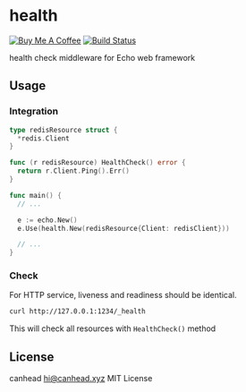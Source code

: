 # health

<a href="https://www.buymeacoffee.com/virtcanhead" target="_blank"><img src="https://www.buymeacoffee.com/assets/img/custom_images/orange_img.png" alt="Buy Me A Coffee" style="height: auto !important;width: auto !important;" ></a>
[![Build Status](https://travis-ci.org/virtcanhead/health.svg?branch=master)](https://travis-ci.org/virtcanhead/health)

health check middleware for Echo web framework

## Usage

### Integration

```go
type redisResource struct {
  *redis.Client
}

func (r redisResource) HealthCheck() error {
  return r.Client.Ping().Err()
}

func main() {
  // ...

  e := echo.New()
  e.Use(health.New(redisResource{Client: redisClient}))

  // ...
}

```

### Check

For HTTP service, liveness and readiness should be identical.

```bash
curl http://127.0.0.1:1234/_health
```

This will check all resources with `HealthCheck()` method

## License

canhead <hi@canhead.xyz> MIT License
